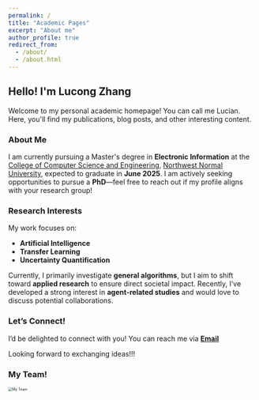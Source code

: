 ```yaml
---
permalink: /
title: "Academic Pages"
excerpt: "About me"
author_profile: true
redirect_from: 
  - /about/
  - /about.html
---
```


## Hello! I'm Lucong Zhang  

Welcome to my personal academic homepage! You can call me Lucian. Here, you'll find my publications, blog posts, and other interesting content.  

### About Me  

I am currently pursuing a Master's degree in **Electronic Information** at the [College of Computer Science and Engineering](https://jsj.nwnu.edu.cn/), [Northwest Normal University](https://www.nwnu.edu.cn/), expected to graduate in **June 2025**. I am actively seeking opportunities to pursue a **PhD**—feel free to reach out if my profile aligns with your research group!  

### Research Interests  

My work focuses on:  
- **Artificial Intelligence**  
- **Transfer Learning**  
- **Uncertainty Quantification**  

Currently, I primarily investigate **general algorithms**, but I aim to shift toward **applied research** to ensure direct societal impact. Recently, I’ve developed a strong interest in **agent-related studies** and would love to discuss potential collaborations.  

### Let’s Connect!  

I’d be delighted to connect with you! You can reach me via [**Email**](mailto:ccletterbox@163.com)  

Looking forward to exchanging ideas!!!

### My Team!  

<img src="../images/team.JPG" alt="My Team" style="zoom:50%">


